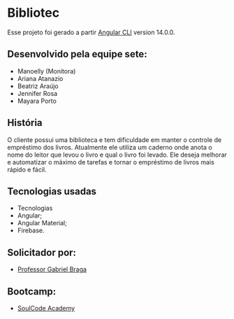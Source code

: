 # Bibliotec

Esse projeto foi gerado a partir [Angular CLI](https://github.com/angular/angular-cli) version 14.0.0.

## Desenvolvido pela equipe sete:

* Manoelly (Monitora)
* Ariana Atanazio
* Beatriz Araújo
* Jennifer Rosa
* Mayara Porto

## História 

O cliente possui uma biblioteca e tem dificuldade em manter o controle de empréstimo dos livros. Atualmente ele utiliza um caderno onde anota o nome do leitor que levou o livro e qual o livro foi levado. Ele deseja melhorar e automatizar o máximo de tarefas e tornar o empréstimo de livros mais rápido e fácil.

## Tecnologias usadas

* Tecnologias
* Angular;
* Angular Material;
* Firebase.

## Solicitador por:

* [Professor Gabriel Braga](https://github.com/gabriel-soulcode)

## Bootcamp:

* [SoulCode Academy](https://soulcodeacademy.org) 
